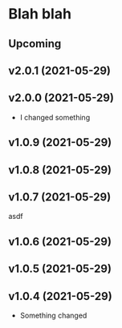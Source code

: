 # Blah blah

## Upcoming

## v2.0.1 (2021-05-29)



## v2.0.0 (2021-05-29)

- I changed something

## v1.0.9 (2021-05-29)



## v1.0.8 (2021-05-29)



## v1.0.7 (2021-05-29)

asdf

## v1.0.6 (2021-05-29)



## v1.0.5 (2021-05-29)



## v1.0.4 (2021-05-29)

- Something changed
